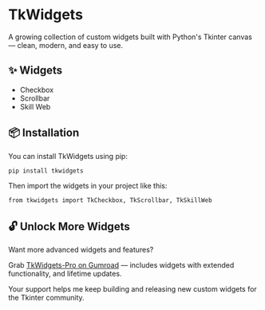 # TkWidgets

A growing collection of custom widgets built with Python's Tkinter canvas — clean, modern, and easy to use.

## ✨ Widgets

- Checkbox
- Scrollbar
- Skill Web

## 📦 Installation

You can install TkWidgets using pip:

```bash
pip install tkwidgets
```

Then import the widgets in your project like this:
```bash
from tkwidgets import TkCheckbox, TkScrollbar, TkSkillWeb
```

## 🔓 Unlock More Widgets

Want more advanced widgets and features?

Grab [TkWidgets-Pro on Gumroad](https://codequest3.gumroad.com/) — includes widgets with extended functionality, and lifetime updates.

Your support helps me keep building and releasing new custom widgets for the Tkinter community.

